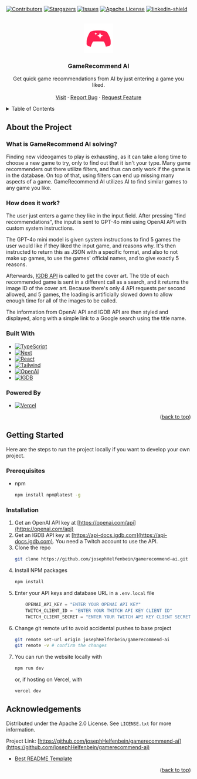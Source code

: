 <!-- Improved compatibility of back to top link: See: https://github.com/othneildrew/Best-README-Template/pull/73 -->
<a id="readme-top"></a>
<!--
*** Thanks for checking out the Best-README-Template. If you have a suggestion
*** that would make this better, please fork the repo and create a pull request
*** or simply open an issue with the tag "enhancement".
*** Don't forget to give the project a star!
*** Thanks again! Now go create something AMAZING! :D
-->



<!-- PROJECT SHIELDS -->
<!--
*** I'm using markdown "reference style" links for readability.
*** Reference links are enclosed in brackets [ ] instead of parentheses ( ).
*** See the bottom of this document for the declaration of the reference variables
*** for contributors-url, forks-url, etc. This is an optional, concise syntax you may use.
*** https://www.markdownguide.org/basic-syntax/#reference-style-links
-->
[![Contributors][contributors-shield]][contributors-url]
[![Stargazers][stars-shield]][stars-url]
[![Issues][issues-shield]][issues-url]
[![Apache License][license-shield]][license-url]
[![linkedin-shield][linkedin-shield]][LinkedIn-url]



<!-- PROJECT LOGO -->
<br />
<div align="center">
  <a href="https://github.com/josephHelfenbein/gamerecommend-ai">
    <img src="./public/favicon.svg" alt="Logo" width="80" height="80">
  </a>

<h3 align="center">GameRecommend AI</h3>

  <p align="center">
    Get quick game recommendations from AI by just entering a game you liked. 
    <br />
    <br />
    <a href="https://gamerecommend.vercel.app/">Visit</a>
    ·
    <a href="https://github.com/josephHelfenbein/gamerecommend-ai/issues/new?labels=bug&template=bug-report---.md">Report Bug</a>
    ·
    <a href="https://github.com/josephHelfenbein/gamerecommend-ai/issues/new?labels=enhancement&template=feature-request---.md">Request Feature</a>
  </p>
</div>



<!-- TABLE OF CONTENTS -->
<details>
  <summary>Table of Contents</summary>
  <ol>
    <li>
      <a href="#about-the-project">About The Project</a>
      <ul>
        <li><a href="#built-with">Built With</a></li>
      </ul>
    </li>
    <li>
      <a href="#getting-started">Getting Started</a>
      <ul>
        <li><a href="#prerequisites">Prerequisites</a></li>
        <li><a href="#installation">Installation</a></li>
      </ul>
    </li>
    <li><a href="#acknowledgements">Acknowledgements</a></li>
  </ol>
</details>



<!-- ABOUT THE PROJECT -->
## About the Project
### What is GameRecommend AI solving?

Finding new videogames to play is exhausting, as it can take a long time to choose a new game to try, only to find out that it isn't your type. Many game recommenders out there utilize filters, and thus can only work if the game is in the database. On top of that, using filters can end up missing many aspects of a game. GameRecommend AI utilizes AI to find similar games to any game you like. 

### How does it work?

The user just enters a game they like in the input field. After pressing "find recommendations", the input is sent to GPT-4o mini using OpenAI API with custom system instructions.

The GPT-4o mini model is given system instructions to find 5 games the user would like if they liked the input game, and reasons why. It's then instructed to return this as JSON with a specific format, and also to not make up games, to use the games' official names, and to give exactly 5 reasons.  

Afterwards, [IGDB API](https://api-docs.igdb.com/) is called to get the cover art. The title of each recommended game is sent in a different call as a search, and it returns the image ID of the cover art. Because there's only 4 API requests per second allowed, and 5 games, the loading is artificially slowed down to allow enough time for all of the images to be called.

The information from OpenAI API and IGDB API are then styled and displayed, along with a simple link to a Google search using the title name.




### Built With

* [![TypeScript][TypeScript]][TypeScript-url]
* [![Next][Next.js]][Next-url]
* [![React][React.js]][React-url]
* [![Tailwind][Tailwind]][Tailwind]
* [![OpenAI][OpenAI]][OpenAI-url]
* [![IGDB][IGDB]][IGDB-url]

### Powered By

* [![Vercel][Vercel]][Vercel-url]



<p align="right">(<a href="#readme-top">back to top</a>)</p>




<!-- GETTING STARTED -->
## Getting Started

Here are the steps to run the project locally if you want to develop your own project.

### Prerequisites

* npm
  ```sh
  npm install npm@latest -g
  ```


### Installation

1. Get an OpenAI API key at [https://openai.com/api](https://openai.com/api)
2. Get an IGDB API key at [https://api-docs.igdb.com](https://api-docs.igdb.com). You need a Twitch account to use the API.
3. Clone the repo
   ```sh
   git clone https://github.com/josephHelfenbein/gamerecommend-ai.git
   ```
4. Install NPM packages
   ```sh
   npm install
   ```
5. Enter your API keys and database URL in a `.env.local` file
   ```ts
       OPENAI_API_KEY = "ENTER YOUR OPENAI API KEY"
       TWITCH_CLIENT_ID = "ENTER YOUR TWITCH API KEY CLIENT ID"
       TWITCH_CLIENT_SECRET = "ENTER YOUR TWITCH API KEY CLIENT SECRET"
   ```
6. Change git remote url to avoid accidental pushes to base project
   ```sh
   git remote set-url origin josephHelfenbein/gamerecommend-ai
   git remote -v # confirm the changes
   ```
7. You can run the website locally with
    ```sh
    npm run dev
    ```
    or, if hosting on Vercel, with
    ```sh
    vercel dev
    ```








<!-- Acknowledgements -->
## Acknowledgements

Distributed under the Apache 2.0 License. See `LICENSE.txt` for more information.





Project Link: [https://github.com/josephHelfenbein/gamerecommend-ai](https://github.com/josephHelfenbein/gamerecommend-ai)

* [Best README Template](https://github.com/othneildrew/Best-README-Template)

<p align="right">(<a href="#readme-top">back to top</a>)</p>





<!-- MARKDOWN LINKS & IMAGES -->
<!-- https://www.markdownguide.org/basic-syntax/#reference-style-links -->
[contributors-shield]: https://img.shields.io/github/contributors/josephHelfenbein/gamerecommend-ai.svg?style=for-the-badge
[contributors-url]: https://github.com/josephHelfenbein/gamerecommend-ai/graphs/contributors
[forks-shield]: https://img.shields.io/github/forks/josephHelfenbein/gamerecommend-ai.svg?style=for-the-badge
[forks-url]: https://github.com/josephHelfenbein/gamerecommend-ai/network/members
[stars-shield]: https://img.shields.io/github/stars/josephHelfenbein/gamerecommend-ai.svg?style=for-the-badge
[stars-url]: https://github.com/josephHelfenbein/gamerecommend-ai/stargazers
[issues-shield]: https://img.shields.io/github/issues/josephHelfenbein/gamerecommend-ai.svg?style=for-the-badge
[issues-url]: https://github.com/josephHelfenbein/gamerecommend-ai/issues
[license-shield]: https://img.shields.io/github/license/josephHelfenbein/gamerecommend-ai.svg?style=for-the-badge
[license-url]: https://github.com/josephHelfenbein/gamerecommend-ai/blob/master/LICENSE.txt
[linkedin-shield]: https://img.shields.io/badge/-LinkedIn-black.svg?style=for-the-badge&logo=linkedin&colorB=555
[linkedin-url]: https://linkedin.com/in/joseph-j-helfenbein
[product-screenshot]: images/screenshot.png
[Next.js]: https://img.shields.io/badge/next.js-000000?style=for-the-badge&logo=nextdotjs&logoColor=white
[Next-url]: https://nextjs.org/
[React.js]: https://img.shields.io/badge/React-20232A?style=for-the-badge&logo=react&logoColor=61DAFB
[React-url]: https://reactjs.org/
[Vue.js]: https://img.shields.io/badge/Vue.js-35495E?style=for-the-badge&logo=vuedotjs&logoColor=4FC08D
[Vue-url]: https://vuejs.org/
[Angular.io]: https://img.shields.io/badge/Angular-DD0031?style=for-the-badge&logo=angular&logoColor=white
[Angular-url]: https://angular.io/
[Svelte.dev]: https://img.shields.io/badge/Svelte-4A4A55?style=for-the-badge&logo=svelte&logoColor=FF3E00
[Svelte-url]: https://svelte.dev/
[Laravel.com]: https://img.shields.io/badge/Laravel-FF2D20?style=for-the-badge&logo=laravel&logoColor=white
[Laravel-url]: https://laravel.com
[Bootstrap.com]: https://img.shields.io/badge/Bootstrap-563D7C?style=for-the-badge&logo=bootstrap&logoColor=white
[Bootstrap-url]: https://getbootstrap.com
[JQuery.com]: https://img.shields.io/badge/jQuery-0769AD?style=for-the-badge&logo=jquery&logoColor=white
[JQuery-url]: https://jquery.com 
[TypeScript]: https://img.shields.io/badge/typescript-3178C6?logo=typescript&style=for-the-badge&logoColor=white
[TypeScript-url]: https://www.typescriptlang.org/
[OpenAI]: https://img.shields.io/badge/openai%20api-black?logo=openai&style=for-the-badge&logoColor=white
[OpenAI-url]: https://openai.com/api/
[Tailwind]: https://img.shields.io/badge/tailwind%20css-06B6D4?logo=tailwindcss&style=for-the-badge&logoColor=white
[Tailwind-url]: https://tailwindcss.com/
[IGDB]: https://img.shields.io/badge/igdb%20api-9147FF?logo=igdb&style=for-the-badge&logoColor=white
[IGDB-url]: https://api-docs.igdb.com/
[Vercel]: https://img.shields.io/badge/vercel-000000?logo=vercel&style=for-the-badge&logoColor=white
[Vercel-url]: https://www.vercel.com/